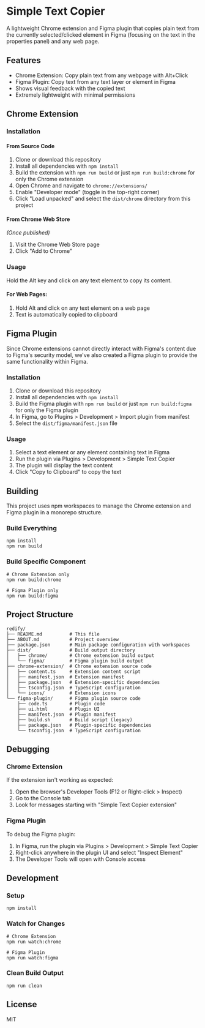 # Simple Text Copier

A lightweight Chrome extension and Figma plugin that copies plain text from the currently selected/clicked element in Figma (focusing on the text in the properties panel) and any web page.

## Features

- Chrome Extension: Copy plain text from any webpage with Alt+Click
- Figma Plugin: Copy text from any text layer or element in Figma
- Shows visual feedback with the copied text
- Extremely lightweight with minimal permissions

## Chrome Extension

### Installation

#### From Source Code

1. Clone or download this repository
2. Install all dependencies with `npm install`
3. Build the extension with `npm run build` or just `npm run build:chrome` for only the Chrome extension
4. Open Chrome and navigate to `chrome://extensions/`
5. Enable "Developer mode" (toggle in the top-right corner)
6. Click "Load unpacked" and select the `dist/chrome` directory from this project

#### From Chrome Web Store

*(Once published)*

1. Visit the Chrome Web Store page
2. Click "Add to Chrome"

### Usage

Hold the Alt key and click on any text element to copy its content.

#### For Web Pages:

1. Hold Alt and click on any text element on a web page
2. Text is automatically copied to clipboard

## Figma Plugin

Since Chrome extensions cannot directly interact with Figma's content due to Figma's security model, we've also created a Figma plugin to provide the same functionality within Figma.

### Installation

1. Clone or download this repository
2. Install all dependencies with `npm install`
3. Build the Figma plugin with `npm run build` or just `npm run build:figma` for only the Figma plugin
4. In Figma, go to Plugins > Development > Import plugin from manifest
5. Select the `dist/figma/manifest.json` file

### Usage

1. Select a text element or any element containing text in Figma
2. Run the plugin via Plugins > Development > Simple Text Copier
3. The plugin will display the text content
4. Click "Copy to Clipboard" to copy the text

## Building

This project uses npm workspaces to manage the Chrome extension and Figma plugin in a monorepo structure.

### Build Everything
```
npm install
npm run build
```

### Build Specific Component
```
# Chrome Extension only
npm run build:chrome

# Figma Plugin only
npm run build:figma
```

## Project Structure

```
redify/
├── README.md          # This file
├── ABOUT.md           # Project overview
├── package.json       # Main package configuration with workspaces
├── dist/              # Build output directory
│   ├── chrome/        # Chrome extension build output
│   └── figma/         # Figma plugin build output
├── chrome-extension/  # Chrome extension source code
│   ├── content.ts     # Extension content script
│   ├── manifest.json  # Extension manifest
│   ├── package.json   # Extension-specific dependencies
│   ├── tsconfig.json  # TypeScript configuration
│   └── icons/         # Extension icons
└── figma-plugin/      # Figma plugin source code
    ├── code.ts        # Plugin code
    ├── ui.html        # Plugin UI
    ├── manifest.json  # Plugin manifest
    ├── build.sh       # Build script (legacy)
    ├── package.json   # Plugin-specific dependencies 
    └── tsconfig.json  # TypeScript configuration
```

## Debugging

### Chrome Extension

If the extension isn't working as expected:

1. Open the browser's Developer Tools (F12 or Right-click > Inspect)
2. Go to the Console tab
3. Look for messages starting with "Simple Text Copier extension"

### Figma Plugin

To debug the Figma plugin:

1. In Figma, run the plugin via Plugins > Development > Simple Text Copier
2. Right-click anywhere in the plugin UI and select "Inspect Element"
3. The Developer Tools will open with Console access

## Development

### Setup
```
npm install
```

### Watch for Changes
```
# Chrome Extension
npm run watch:chrome

# Figma Plugin
npm run watch:figma
```

### Clean Build Output
```
npm run clean
```

## License

MIT